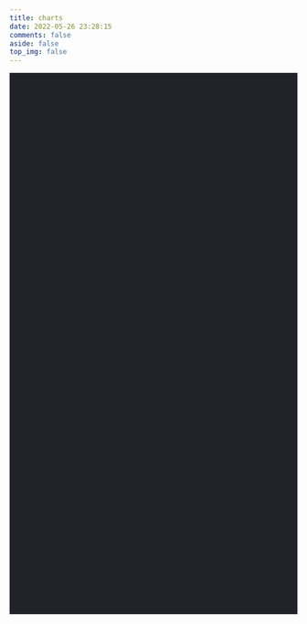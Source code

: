```yaml
---
title: charts
date: 2022-05-26 23:28:15
comments: false
aside: false
top_img: false
---
```


<!-- 文章发布时间统计图 -->
<div id="posts-chart" style="background-color: #20232a;height: 300px; padding: 0.5rem;"></div>
<!-- 文章标签统计图 -->
<div id="tags-chart" data-length="10" style="background-color: #20232a;height: 300px; padding: 0.5rem;"></div>
<!-- 文章分类统计图 -->
<div id="categories-chart" style="background-color: #20232a;height: 300px; padding: 0.5rem;"></div>